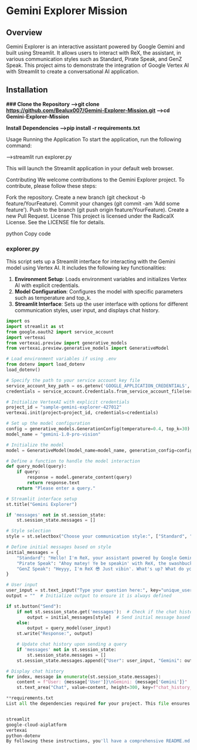 
# Gemini Explorer Mission

## Overview
Gemini Explorer is an interactive assistant powered by Google Gemini and built using Streamlit. It allows users to interact with ReX, the assistant, in various communication styles such as Standard, Pirate Speak, and GenZ Speak. This project aims to demonstrate the integration of Google Vertex AI with Streamlit to create a conversational AI application.

## Installation

**### Clone the Repository
-->git clone https://github.com/Bealux007/Gemini-Explorer-Mission.git
-->cd Gemini-Explorer-Mission**

**Install Dependencies
-->pip install -r requirements.txt**

Usage
Running the Application
To start the application, run the following command:

-->streamlit run explorer.py

This will launch the Streamlit application in your default web browser.

Contributing
We welcome contributions to the Gemini Explorer project. To contribute, please follow these steps:

Fork the repository.
Create a new branch (git checkout -b feature/YourFeature).
Commit your changes (git commit -am 'Add some feature').
Push to the branch (git push origin feature/YourFeature).
Create a new Pull Request.
License
This project is licensed under the RadicalX License. See the LICENSE file for details.

python
Copy code

### explorer.py

This script sets up a Streamlit interface for interacting with the Gemini model using Vertex AI. It includes the following key functionalities:

1. **Environment Setup**: Loads environment variables and initializes Vertex AI with explicit credentials.
2. **Model Configuration**: Configures the model with specific parameters such as temperature and top_k.
3. **Streamlit Interface**: Sets up the user interface with options for different communication styles, user input, and displays chat history.

```python
import os
import streamlit as st
from google.oauth2 import service_account
import vertexai
from vertexai.preview import generative_models
from vertexai.preview.generative_models import GenerativeModel

# Load environment variables if using .env
from dotenv import load_dotenv
load_dotenv()

# Specify the path to your service account key file
service_account_key_path = os.getenv('GOOGLE_APPLICATION_CREDENTIALS', 'application_key.json')
credentials = service_account.Credentials.from_service_account_file(service_account_key_path)

# Initialize VertexAI with explicit credentials
project_id = "sample-gemini-explorer-427012"
vertexai.init(project=project_id, credentials=credentials)

# Set up the model configuration
config = generative_models.GenerationConfig(temperature=0.4, top_k=30)
model_name = "gemini-1.0-pro-vision"

# Initialize the model
model = GenerativeModel(model_name=model_name, generation_config=config)

# Define a function to handle the model interaction
def query_model(query):
    if query:
        response = model.generate_content(query)
        return response.text
    return "Please enter a query."

# Streamlit interface setup
st.title("Gemini Explorer")

if 'messages' not in st.session_state:
    st.session_state.messages = []

# Style selection
style = st.selectbox("Choose your communication style:", ["Standard", "Pirate Speak", "GenZ Speak"])

# Define initial messages based on style
initial_messages = {
    "Standard": "Hello! I'm ReX, your assistant powered by Google Gemini. How can I assist you today?",
    "Pirate Speak": "Ahoy matey! Ye be speakin' with ReX, the swashbuckling assistant. What be yer request?",
    "GenZ Speak": "Heyyy, I'm ReX 😎 Just vibin'. What's up? What do you need help with?"
}

# User input
user_input = st.text_input("Type your question here:", key="unique_user_input_key")
output = ""  # Initialize output to ensure it is always defined

if st.button("Send"):
    if not st.session_state.get('messages'):  # Check if the chat history is empty
        output = initial_messages[style]  # Send initial message based on selected style
    else:
        output = query_model(user_input)
    st.write("Response:", output)

    # Update chat history upon sending a query
    if 'messages' not in st.session_state:
        st.session_state.messages = []
    st.session_state.messages.append({"User": user_input, "Gemini": output})

# Display chat history
for index, message in enumerate(st.session_state.messages):
    content = f"User: {message['User']}\nGemini: {message['Gemini']}"
    st.text_area("Chat", value=content, height=300, key=f"chat_history_{index}")

**requirements.txt
List all the dependencies required for your project. This file ensures that all necessary packages are installed when someone sets up your project.**


streamlit
google-cloud-aiplatform
vertexai
python-dotenv
By following these instructions, you'll have a comprehensive README.md file and a well-documented explorer.py script, making it easy for others to understand and use your project.

